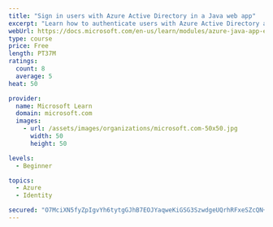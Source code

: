 ```yaml
---
title: "Sign in users with Azure Active Directory in a Java web app"
excerpt: "Learn how to authenticate users with Azure Active Directory and get authorized access to data in a Java web app using Microsoft Authentication Library."
webUrl: https://docs.microsoft.com/en-us/learn/modules/azure-java-app-enable-authentication-authorization/
type: course
price: Free
length: PT37M
ratings:
  count: 8
  average: 5
heat: 50

provider:
  name: Microsoft Learn
  domain: microsoft.com
  images:
    - url: /assets/images/organizations/microsoft.com-50x50.jpg
      width: 50
      height: 50

levels:
  - Beginner

topics:
  - Azure
  - Identity

secured: "O7MciXN5fyZpIgvYh6tytgGJhB7EOJYaqweKiGSG3SzwdgeUQrhRFxeSZcQN+//SvVb38Dd5VdqGxwnD2FsCRBf8M5TeilH7mdaui3yHN+kjYcZmMBDO9SguSOjF8wE/0k438nJL+4Q+AznuJTDSrHB0ooW4RIkS/ihnfWj1l70+shSA6nCrBWiIO3MOEXsmq/c6ty9VLBV+v1mZNtWQPXsY10uU1qzpW9HJ+Kx9OuXlrqmeJ/jtLDQiq0iJrORiDl9FmOdwQXCt2rULtkiTdSaiAFv8wr4+ZEFpaBwNWdQmdpXez58qpjVa1wKs8BKz2J/HqAEUcenmqbI3yuGobn+G+RDkGWn76VET8WciEWpmTQDBYZTZ/qLprkOWB4geZSAzh5YT6HwoPsD7GxcAZP8f5/ry1KdVwPwTKdvm28w=;1HFtoS3XDk7x3RSlHuKKdw=="
---
```


